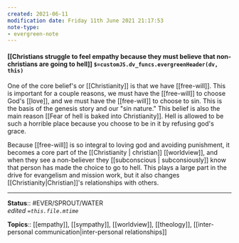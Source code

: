 ```yaml
---
created: 2021-06-11
modification date: Friday 11th June 2021 21:17:53
note-type:
- evergreen-note
---
```


#### [[Christians struggle to feel empathy because they must believe that non-christians are going to hell]] `$=customJS.dv_funcs.evergreenHeader(dv, this)`

One of the core belief's or [[Christianity]] is that we have [[free-will]]. This is important for a couple reasons, we must have the [[free-will]] to choose God's [[love]], and we must have the [[free-will]] to choose to sin. This is the basis of the genesis story and our "sin nature." This belief is also the main reason [[Fear of hell is baked into Christianity]]. Hell is allowed to be such a horrible place because you choose to be in it by refusing god's grace.

Because [[free-will]] is so integral to loving god and avoiding punishment, it becomes a core part of the [[Christianity | christian]] [[worldview]], and when they see a non-believer they [[subconscious | subconsiously]] know that person has made the choice to go to hell. This plays a large part in the drive for evangelism and mission work, but it also changes [[Christianity|Christian]]'s relationships with others. 


---
**Status**:: #EVER/SPROUT/WATER  
*edited `=this.file.mtime`*

**Topics**:: [[empathy]], [[sympathy]], [[worldview]], [[theology]], [[inter-personal communication|inter-personal relationships]] 
	
